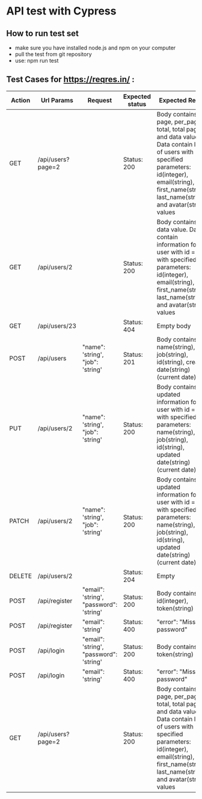 # API test with Cypress
 
## How to run test set
* make sure you have installed node.js and npm on your computer
* pull the test from git repository
* use: npm run test

## Test Cases for https://reqres.in/ :

| Action | Url  Params     | Request                                 | Expected status                                                                                                                                                                                   | Expected Result                        |
|--------|-----------------|-----------------------------------------|----------------------------------------------------------------------------------------------------------------------------------------------------------------------------------------------------------------------|--------------------------------------|
 | GET    | /api/users?page=2 |                                         |  Status: 200 | Body contains: page, per_page, total, total pages and data values. Data contain list of users with specified parameters: id(integer), email(string), first_name(string), last_name(string) and avatar(string) values | 
 | GET    | /api/users/2    |                                         | Status: 200 | Body contains: data value. Data contain information for user with id = 2 with specified parameters: id(integer), email(string), first_name(string), last_name(string) and avatar(string) values                      |
 | GET    | /api/users/23   |                                         | Status: 404 | Empty body                                                                                                                                                                                                           |
 | POST   | /api/users     | "name": 'string', "job": 'string'       | Status: 201 | Body contains: name(string), job(string), id(string), created date(string)(current date)                                                                                                                             |  
 | PUT    | /api/users/2 | "name": 'string', "job": 'string'       | Status: 200 | Body contains updated information for user with id = 2 with specified parameters: name(string), job(string), id(string), updated date(string)(current date)                                                          |             
 | PATCH  |  /api/users/2 | "name": 'string', "job": 'string'       | Status: 200 | Body contains updated information for user with id = 2 with specified parameters: name(string), job(string), id(string), updated date(string)(current date)                                                          |     
 | DELETE| /api/users/2 |                                         |  Status: 204 | Empty                                                                                                                                                                                                                |
 | POST | /api/register | "email": 'string', "password": 'string' | Status: 200 | Body contains: id(integer), token(string)                                                                                                                                                                            |
 | POST | /api/register | "email": 'string'                       | Status: 400 | "error": "Missing password"                                                                                                                                                                                          |
 | POST | /api/login |  "email": 'string', "password": 'string'   | Status: 200 | Body contains: token(string)                                                                                                                                                                                         |
| POST | /api/login |    "email": 'string'                  | Status: 400 | "error": "Missing password"                                                                                                                                                                                          |
| GET    | /api/users?page=2 |                                         | Status: 200 | Body contains: page, per_page, total, total pages and data values. Data contain list of users with specified parameters: id(integer), email(string), first_name(string), last_name(string) and avatar(string) values | 